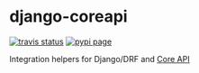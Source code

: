 # django-coreapi

[![travis status](https://img.shields.io/travis/weargoggles/django-coreapi.svg?branch=master)](https://travis-ci.org/weargoggles/django-coreapi) [![pypi page](https://img.shields.io/pypi/v/django-coreapi.svg)](https://pypi.python.org/pypi/django-coreapi)

Integration helpers for Django/DRF and [Core API](http://www.coreapi.org)
